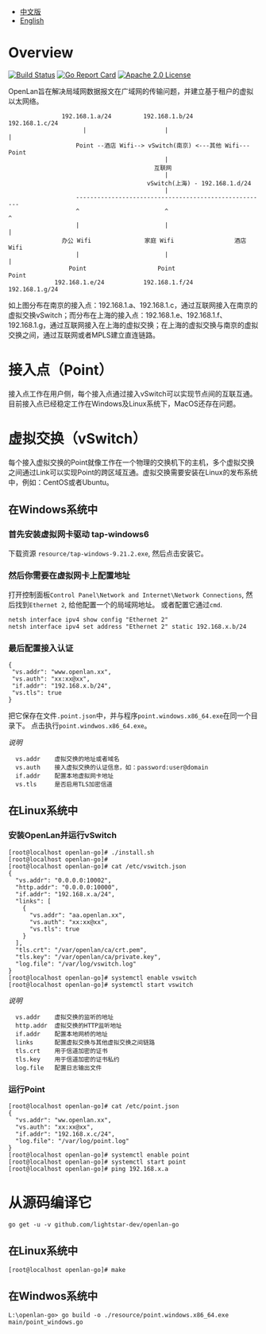 * [中文版](./README.md)
* [English](./README_EN.md)

# Overview 
[![Build Status](https://travis-ci.org/lightstar-dev/openlan-go.svg?branch=master)](https://travis-ci.org/lightstar-dev/openlan-go)
[![Go Report Card](https://goreportcard.com/badge/github.com/lightstar-dev/openlan-go)](https://goreportcard.com/report/lightstar-dev/openlan-go)
[![Apache 2.0 License](https://img.shields.io/badge/License-Apache%202.0-blue.svg)](LICENSE)

OpenLan旨在解决局域网数据报文在广域网的传输问题，并建立基于租户的虚拟以太网络。


                   192.168.1.a/24         192.168.1.b/24              192.168.1.c/24
                         |                      |                           |
                       Point --酒店 Wifi--> vSwitch(南京) <---其他 Wifi--- Point
                                                |
                                             互联网
                                                |
                                           vSwitch(上海) - 192.168.1.d/24
                                                |
                       ------------------------------------------------------
                       ^                        ^                           ^
                       |                        |                           |
                   办公 Wifi               家庭 Wifi                 酒店 Wifi     
                       |                        |                           |
                     Point                    Point                       Point
                 192.168.1.e/24           192.168.1.f/24              192.168.1.g/24
                
 如上图分布在南京的接入点：192.168.1.a、192.168.1.c，通过互联网接入在南京的虚拟交换vSwitch；而分布在上海的接入点：192.168.1.e、192.168.1.f、192.168.1.g，通过互联网接入在上海的虚拟交换；在上海的虚拟交换与南京的虚拟交换之间，通过互联网或者MPLS建立直连链路。

# 接入点（Point）
接入点工作在用户侧，每个接入点通过接入vSwitch可以实现节点间的互联互通。目前接入点已经稳定工作在Windows及Linux系统下，MacOS还存在问题。 

# 虚拟交换（vSwitch）
每个接入虚拟交换的Point就像工作在一个物理的交换机下的主机，多个虚拟交换之间通过Link可以实现Point的跨区域互通。虚拟交换需要安装在Linux的发布系统中，例如：CentOS或者Ubuntu。

## 在Windows系统中
### 首先安装虚拟网卡驱动 tap-windows6

下载资源 `resource/tap-windows-9.21.2.exe`, 然后点击安装它。

### 然后你需要在虚拟网卡上配置地址

打开控制面板`Control Panel\Network and Internet\Network Connections`, 然后找到`Ethernet 2`, 给他配置一个的局域网地址。
或者配置它通过`cmd`.

    netsh interface ipv4 show config "Ethernet 2"
    netsh interface ipv4 set address "Ethernet 2" static 192.168.x.b/24

### 最后配置接入认证

    {
     "vs.addr": "www.openlan.xx",
     "vs.auth": "xx:xx@xx",
     "if.addr": "192.168.x.b/24",
     "vs.tls": true
    }
   
 把它保存在文件`.point.json`中，并与程序`point.windows.x86_64.exe`在同一个目录下。 点击执行`point.windwos.x86_64.exe`。

 *说明*
 
      vs.addr    虚拟交换的地址或者域名
      vs.auth    接入虚拟交换的认证信息，如：password:user@domain
      if.addr    配置本地虚拟网卡地址
      vs.tls     是否启用TLS加密信道


## 在Linux系统中
### 安装OpenLan并运行vSwitch

    [root@localhost openlan-go]# ./install.sh
    [root@localhost openlan-go]# 
    [root@localhost openlan-go]# cat /etc/vswitch.json
    {
      "vs.addr": "0.0.0.0:10002",
      "http.addr": "0.0.0.0:10000",
      "if.addr": "192.168.x.a/24",
      "links": [
        {
          "vs.addr": "aa.openlan.xx",
          "vs.auth": "xx:xx@xx",
          "vs.tls": true
        }
      ],
      "tls.crt": "/var/openlan/ca/crt.pem",
      "tls.key": "/var/openlan/ca/private.key",
      "log.file": "/var/log/vswitch.log"
    }
    [root@localhost openlan-go]# systemctl enable vswitch
    [root@localhost openlan-go]# systemctl start vswitch

 *说明*
 
      vs.addr    虚拟交换的监听的地址
      http.addr  虚拟交换的HTTP监听地址
      if.addr    配置本地网桥的地址
      links      配置虚拟交换与其他虚拟交换之间链路
      tls.crt    用于信道加密的证书
      tls.key    用于信道加密的证书私约
      log.file   配置日志输出文件

### 运行Point

    [root@localhost openlan-go]# cat /etc/point.json
    {
      "vs.addr": "ww.openlan.xx",
      "vs.auth": "xx:xx@xx",
      "if.addr": "192.168.x.c/24",
      "log.file": "/var/log/point.log"
    }
    [root@localhost openlan-go]# systemctl enable point
    [root@localhost openlan-go]# systemctl start point
    [root@localhost openlan-go]# ping 192.168.x.a
    

# 从源码编译它

    go get -u -v github.com/lightstar-dev/openlan-go  

## 在Linux系统中

    [root@localhost openlan-go]# make

## 在Windwos系统中
    
    L:\openlan-go> go build -o ./resource/point.windows.x86_64.exe main/point_windows.go
